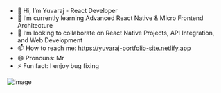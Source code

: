 - 👋 Hi, I’m Yuvaraj - React Developer
- 🌱 I’m currently learning Advanced React Native & Micro Frontend Architecture
- 💞️ I’m looking to collaborate on React Native Projects, API Integration, and Web Development
- 📫 How to reach me: https://yuvaraj-portfolio-site.netlify.app
- 😄 Pronouns: Mr
- ⚡ Fun fact: I enjoy bug fixing


![image](https://github.com/user-attachments/assets/044b4573-97c7-4b3d-87db-6cf8aef9f2e8)
